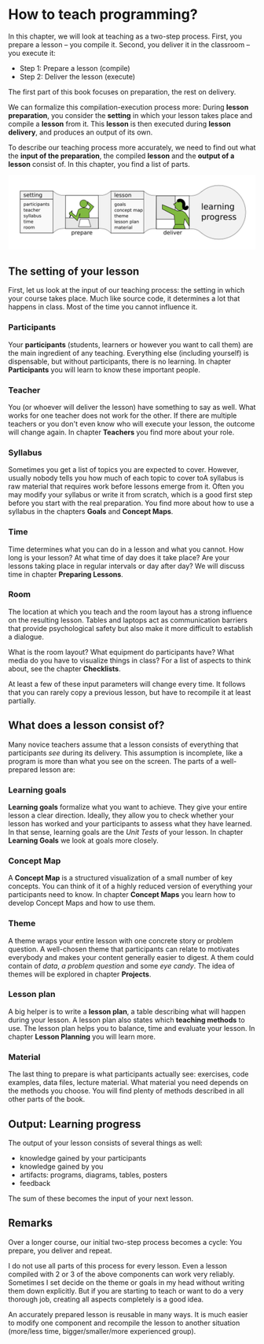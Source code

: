 # How to teach programming?

In this chapter, we will look at teaching as a two-step process.
First, you prepare a lesson – you compile it. Second, you deliver it in the classroom – you execute it:

* Step 1: Prepare a lesson (compile)
* Step 2: Deliver the lesson (execute)

The first part of this book focuses on preparation, the rest on delivery.

We can formalize this compilation-execution process more: During **lesson preparation**, you consider the **setting** in which your lesson takes place and compile a **lesson** from it. This **lesson** is then executed during **lesson delivery**, and produces an output of its own.

To describe our teaching process more accurately, we need to find out what the **input of the preparation**, the compiled **lesson** and the **output of a lesson** consist of. In this chapter, you find a list of parts.

![](../images/teaching_process.png)

## The setting of your lesson

First, let us look at the input of our teaching process: the setting in which your course takes place. Much like source code, it determines a lot that happens in class. Most of the time you cannot influence it.

### Participants
Your **participants** (students, learners or however you want to call them) are the main ingredient of any teaching. Everything else (including yourself) is dispensable, but without participants, there is no learning. In chapter **Participants** you will learn to know these important people.  

### Teacher
You (or whoever will deliver the lesson) have something to say as well. What works for one teacher does not work for the other. If there are multiple teachers or you don't even know who will execute your lesson, the outcome will change again. In chapter **Teachers** you find more about your role.

### Syllabus
Sometimes you get a list of topics you are expected to cover. However, usually nobody tells you how much of each topic to cover toA syllabus is raw material that requires work before lessons emerge from it. Often you may modify your syllabus or write it from scratch, which is a good first step before you start with the real preparation. You find more about how to use a syllabus in the chapters **Goals** and **Concept Maps**.

### Time
Time determines what you can do in a lesson and what you cannot. How long is your lesson? At what time of day does it take place? Are your lessons taking place in regular intervals or day after day? We will discuss time in chapter **Preparing Lessons**.

### Room
The location at which you teach and the room layout has a strong influence on the resulting lesson. Tables and laptops act as communication barriers that provide psychological safety but also make it more difficult to establish a dialogue.

What is the room layout? What equipment do participants have? What media do you have to visualize things in class? For a list of aspects to think about, see the chapter **Checklists**.

At least a few of these input parameters will change every time. It follows that you can rarely copy a previous lesson, but have to recompile it at least partially.


## What does a lesson consist of?

Many novice teachers assume that a lesson consists of everything that participants *see* during its delivery. This assumption is incomplete, like a program is more than what you see on the screen. The parts of a well-prepared lesson are:

### Learning goals
**Learning goals** formalize what you want to achieve. They give your entire lesson a clear direction. Ideally, they allow you to check whether your lesson has worked and your participants to assess what they have learned. In that sense, learning goals are the *Unit Tests* of your lesson. In chapter **Learning Goals** we look at goals more closely.

### Concept Map
A **Concept Map** is a structured visualization of a small number of key concepts. You can think of it of a highly reduced version of everything your participants need to know. In chapter **Concept Maps** you learn how to develop Concept Maps and how to use them.

### Theme
A theme wraps your entire lesson with one concrete story or problem question. A well-chosen theme that participants can relate to motivates everybody and makes your content generally easier to digest.
A them could contain of *data*, *a problem question* and some *eye candy*. The idea of themes will be explored in chapter **Projects**.

### Lesson plan
A big helper is to write a **lesson plan**, a table describing what will happen during your lesson. A lesson plan also states which **teaching methods** to use. The lesson plan helps you to balance, time and evaluate your lesson. In chapter **Lesson Planning** you will learn more.

### Material
The last thing to prepare is what participants actually see: exercises, code examples, data files, lecture material. What material you need depends on the methods you choose. You will find plenty of methods described in all other parts of the book.

## Output: Learning progress
The output of your lesson consists of several things as well:

* knowledge gained by your participants
* knowledge gained by you
* artifacts: programs, diagrams, tables, posters
* feedback

The sum of these becomes the input of your next lesson.

## Remarks

Over a longer course, our initial two-step process becomes a cycle: You prepare, you deliver and repeat.

I do not use all parts of this process for every lesson. Even a lesson compiled with 2 or 3 of the above components can work very reliably. Sometimes I set decide on the theme or goals in my head without writing them down explicitly. But if you are starting to teach or want to do a very thorough job, creating all aspects completely is a good idea.

An accurately prepared lesson is reusable in many ways. It is much easier to modify one component and recompile the lesson to another situation (more/less time, bigger/smaller/more experienced group).
